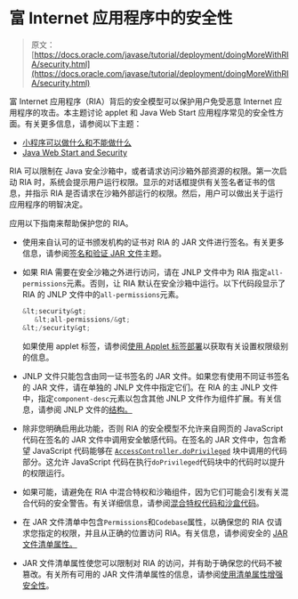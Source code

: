 # 富 Internet 应用程序中的安全性

> 原文： [https://docs.oracle.com/javase/tutorial/deployment/doingMoreWithRIA/security.html](https://docs.oracle.com/javase/tutorial/deployment/doingMoreWithRIA/security.html)

富 Internet 应用程序（RIA）背后的安全模型可以保护用户免受恶意 Internet 应用程序的攻击。本主题讨论 applet 和 Java Web Start 应用程序常见的安全性方面。有关更多信息，请参阅以下主题：

*   [小程序可以做什么和不能做什么](../applet/security.html)
*   [Java Web Start and Security](../webstart/security.html)

RIA 可以限制在 Java 安全沙箱中，或者请求访问沙箱外部资源的权限。第一次启动 RIA 时，系统会提示用户运行权限。显示的对话框提供有关签名者证书的信息，并指示 RIA 是否请求在沙箱外部运行的权限。然后，用户可以做出关于运行应用程序的明智决定。

应用以下指南来帮助保护您的 RIA。

*   使用来自认可的证书颁发机构的证书对 RIA 的 JAR 文件进行签名。有关更多信息，请参阅[签名和验证 JAR 文件](../jar/signindex.html)主题。
*   如果 RIA 需要在安全沙箱之外进行访问，请在 JNLP 文件中为 RIA 指定`all-permissions`元素。否则，让 RIA 默认在安全沙箱中运行。以下代码段显示了 RIA 的 JNLP 文件中的`all-permissions`元素。

    ```java
    &lt;security&gt;
       &lt;all-permissions/&gt;
    &lt;/security&gt;

    ```

    如果使用 applet 标签，请参阅[使用 Applet 标签部署](../applet/html.html)以获取有关设置权限级别的信息。
*   JNLP 文件只能包含由同一证书签名的 JAR 文件。如果您有使用不同证书签名的 JAR 文件，请在单独的 JNLP 文件中指定它们。在 RIA 的主 JNLP 文件中，指定`component-desc`元素以包含其他 JNLP 文件作为组件扩展。有关信息，请参阅 JNLP 文件的[结构。](../deploymentInDepth/jnlpFileSyntax.html)
*   除非您明确启用此功能，否则 RIA 的安全模型不允许来自网页的 JavaScript 代码在签名的 JAR 文件中调用安全敏感代码。在签名的 JAR 文件中，包含希望 JavaScript 代码能够在 [`AccessController.doPrivileged`](https://docs.oracle.com/javase/8/docs/api/java/security/AccessController.html) 块中调用的代码部分。这允许 JavaScript 代码在执行`doPrivileged`代码块中的代码时以提升的权限运行。
*   如果可能，请避免在 RIA 中混合特权和沙箱组件，因为它们可能会引发有关混合代码的安全警告。有关详细信息，请参阅[混合特权代码和沙盒代码](https://docs.oracle.com/javase/8/docs/technotes/guides/deploy/mixed_code.html)。
*   在 JAR 文件清单中包含`Permissions`和`Codebase`属性，以确保您的 RIA 仅请求您指定的权限，并且从正确的位置访问 RIA。有关信息，请参阅安全的 [JAR 文件清单属性。](https://docs.oracle.com/javase/8/docs/technotes/guides/deploy/manifest.html)
*   JAR 文件清单属性使您可以限制对 RIA 的访问，并有助于确保您的代码不被篡改。有关所有可用的 JAR 文件清单属性的信息，请参阅[使用清单属性增强安全性](../jar/secman.html)。